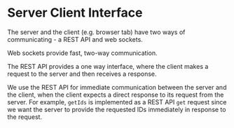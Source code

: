 # Server Client Interface

The server and the client (e.g. browser tab) have two ways of communicating - a REST API and web sockets.

Web sockets provide fast, two-way communication. 

The REST API provides a one way interface, where the client makes a request to the server and then receives a response. 

We use the REST API for immediate communication between the server and the client, when the client expects a direct response to its request from the server. For example, `getIds` is implemented as a REST API `get` request since we want the server to provide the requested IDs immediately in response to the request.

